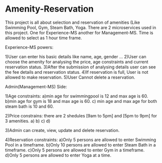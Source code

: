 ﻿# Amenity-Reservation


This project is all about selection and reservation of amenities (Like Swimming Pool, Gym, Steam Bath, Yoga.
There are 2 microservices used in this project. One for Experience-MS another for Management-MS.
Time is allowed to select as 1 hour time frame.

Experience-MS powers:

1)User can enter his basic details like name, age, gender ...
2)User can choose the amenity for analysing the price, age constraints and current reservation status.
3)After the submission of analysing details user can see the fee details and reservation status.
4)If reservation is full, User is not allowed to make reservation.
5)User Cannot delete a reservation.

Admin(Management-MS) Side:

1)Age constraints:
a)min age for swimmingpool is 12 and max age is 60.
b)min age for gym is 18 and max age is 60.
c) min age and max age for both steam bath is 10 and 60.

2)Price constrains:
there are 2 shedules [9am to 5pm] and [5pm to 9pm] for 3 amenities.
a)
b)
c)
d)

3)Admin can create, view, update and delete reservation.

4)Reservation constraints:
a)Only 5 persons are allowed to enter Swimming Pool in a timeframe.
b)Only 10 persons are allowed to enter Steam Bath in a timeframe.
c)Only 5 persons are allowed to enter Gym in a timeframe.
d)Only 5 persons are allowed to enter Yoga at a time.

